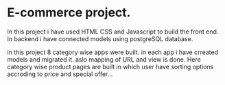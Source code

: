 # E-commerce project.

In this project i have used HTML CSS and Javascript to build the front end.
In backend i have connected models using postgreSQL database.

in this project 8 category wise apps were built. in each app i have crreated models and migrated it. aslo mapping of URL and view is done.
Here category wise product pages are built in which user have sorting options accroding to price and special offer...


